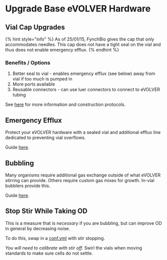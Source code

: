 # Upgrade Base eVOLVER Hardware

## Vial Cap Upgrades

{% hint style="info" %}
As of 25/01/15, FynchBio gives the cap that only accommodates needles. This cap does not have a tight seal on the vial and thus does not enable emergency efflux.
{% endhint %}

### Benefits / Options

1. Better seal to vial - enables emergency efflux (see below) away from vial if too much is pumped in
2. More ports available
3. Reusable connectors - can use luer connectors to connect to eVOLVER tubing

See [here](hardware/vial-caps/) for more information and construction protocols.

## Emergency Efflux

Protect your eVOLVER hardware with a sealed vial and additional efflux line dedicated to preventing vial overflows.

Guide [here](guides/emergency-efflux.md).

## Bubbling

Many organisms require additional gas exchange outside of what eVOLVER stirring can provide. Others require custom gas mixes for growth. In-vial bubblers provide this.

Guide [here](extensions/custom-fluidics/bubblers-in-vial-aeration/).

## Stop Stir While Taking OD

This is a measure that is _necessary_ if you are bubbling, but can improve OD in general by decreasing noise.

To do this, swap in a [conf.yml](guides/change-your-conf.yml-file.md) with stir stopping.

_You will need to calibrate with stir off._ Swirl the vials when moving standards to make sure cells do not settle.
